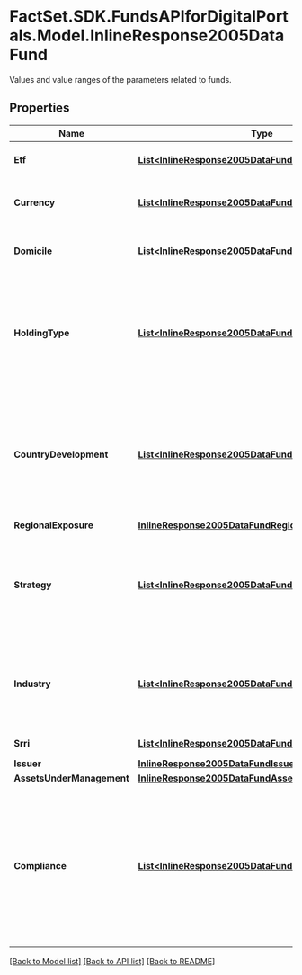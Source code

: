# FactSet.SDK.FundsAPIforDigitalPortals.Model.InlineResponse2005DataFund
Values and value ranges of the parameters related to funds.

## Properties

Name | Type | Description | Notes
------------ | ------------- | ------------- | -------------
**Etf** | [**List&lt;InlineResponse2005DataFundEtf&gt;**](InlineResponse2005DataFundEtf.md) | Indicates whether ETFs (&#x60;true&#x60;) and mutual funds (&#x60;false&#x60;) are among the results. | [optional] 
**Currency** | [**List&lt;InlineResponse2005DataFundCurrency&gt;**](InlineResponse2005DataFundCurrency.md) | List of main currency identifiers. See endpoint &#x60;/basic/valueUnit/currency/main/list&#x60; for possible values. | [optional] 
**Domicile** | [**List&lt;InlineResponse2005DataFundDomicile&gt;**](InlineResponse2005DataFundDomicile.md) | List of countries representing domiciles of funds. See endpoint &#x60;/basic/region/country/list&#x60; for possible values. | [optional] 
**HoldingType** | [**List&lt;InlineResponse2005DataFundHoldingType&gt;**](InlineResponse2005DataFundHoldingType.md) | Lists of categories of the holdings&#39; asset type classification. Asset type of the holdings is a category from any level of category system \&quot;Asset class classification system for mutual funds, defined by FactSet Research Systems Inc.\&quot;. See endpoint &#x60;/category/listBySystem&#x60; with &#x60;id&#x3D;288&#x60; for possible values. | [optional] 
**CountryDevelopment** | [**List&lt;InlineResponse2005DataFundHoldingType&gt;**](InlineResponse2005DataFundHoldingType.md) | Lists of categories of the holdings&#39; country development level classification. Country development level of the holdings is a category from any level of category system \&quot;Country development level classification system for mutual funds, defined by FactSet Research Systems Inc.\&quot;. See endpoint &#x60;/category/listBySystem&#x60; with &#x60;id&#x3D;289&#x60; for possible values. | [optional] 
**RegionalExposure** | [**InlineResponse2005DataFundRegionalExposure**](InlineResponse2005DataFundRegionalExposure.md) |  | [optional] 
**Strategy** | [**List&lt;InlineResponse2005DataFundHoldingType&gt;**](InlineResponse2005DataFundHoldingType.md) | Lists of categories of the strategy classification. Strategy is a category from any level of category system \&quot;Three-tier strategy classification system for funds defined by FactSet Research Systems Inc.\&quot;. See endpoint &#x60;/category/listBySystem&#x60; with &#x60;id&#x3D;292&#x60; for possible values. | [optional] 
**Industry** | [**List&lt;InlineResponse2005DataFundHoldingType&gt;**](InlineResponse2005DataFundHoldingType.md) | Lists of categories of the industry classification. Industry is a category from any level of category system \&quot;Funds classification defined by FactSet Digital Solutions\&quot;. See endpoint &#x60;/category/listBySystem&#x60; with &#x60;id&#x3D;27&#x60; for possible values. | [optional] 
**Srri** | [**List&lt;InlineResponse2005DataFundSrri&gt;**](InlineResponse2005DataFundSrri.md) | List of values for the synthetic risk and reward indicator (SRRI). | [optional] 
**Issuer** | [**InlineResponse2005DataFundIssuer**](InlineResponse2005DataFundIssuer.md) |  | [optional] 
**AssetsUnderManagement** | [**InlineResponse2005DataFundAssetsUnderManagement**](InlineResponse2005DataFundAssetsUnderManagement.md) |  | [optional] 
**Compliance** | [**List&lt;InlineResponse2005DataFundCompliance&gt;**](InlineResponse2005DataFundCompliance.md) | List of compliance properties for funds. A given compliance property may appear in combination with other compliance properties. The attribute count represents the number of all occurences of a compliance property, that is in all existing combinations, whereby the latter are not listed separately. See endpoint &#x60;/legalEntity/complianceProperty/list&#x60; for the full list of compliance properties associated with legal entities (across all roles).  | [optional] 

[[Back to Model list]](../README.md#documentation-for-models) [[Back to API list]](../README.md#documentation-for-api-endpoints) [[Back to README]](../README.md)

